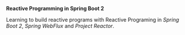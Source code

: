 **Reactive Programming in Spring Boot 2**

Learning to build reactive programs with Reactive Programing in _Spring Boot 2_, _Spring WebFlux_ and _Project Reactor_.

